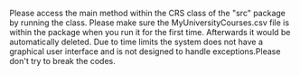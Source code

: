 Please access the main method within the CRS class of the "src" package by running the class.
Please make sure the MyUniversityCourses.csv file is within the package when you run it for the first time. Afterwards it would be automatically deleted.
Due to time limits the system does not have a graphical user interface and is not designed to handle exceptions.Please don't try to break the codes. 
